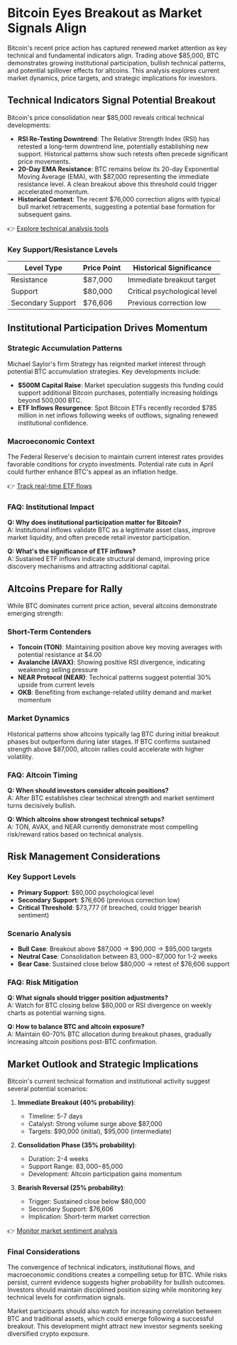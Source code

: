 # Bitcoin Eyes Breakout as Market Signals Align

Bitcoin's recent price action has captured renewed market attention as key technical and fundamental indicators align. Trading above $85,000, BTC demonstrates growing institutional participation, bullish technical patterns, and potential spillover effects for altcoins. This analysis explores current market dynamics, price targets, and strategic implications for investors.

## Technical Indicators Signal Potential Breakout

Bitcoin's price consolidation near $85,000 reveals critical technical developments:

- **RSI Re-Testing Downtrend**: The Relative Strength Index (RSI) has retested a long-term downtrend line, potentially establishing new support. Historical patterns show such retests often precede significant price movements.
- **20-Day EMA Resistance**: BTC remains below its 20-day Exponential Moving Average (EMA), with $87,000 representing the immediate resistance level. A clean breakout above this threshold could trigger accelerated momentum.
- **Historical Context**: The recent $76,000 correction aligns with typical bull market retracements, suggesting a potential base formation for subsequent gains.

👉 [Explore technical analysis tools](https://bit.ly/okx-bonus)

### Key Support/Resistance Levels
| Level Type | Price Point | Historical Significance |
|-----------|-------------|--------------------------|
| Resistance | $87,000     | Immediate breakout target |
| Support    | $80,000     | Critical psychological level |
| Secondary Support | $76,606 | Previous correction low |

## Institutional Participation Drives Momentum

### Strategic Accumulation Patterns
Michael Saylor's firm Strategy has reignited market interest through potential BTC accumulation strategies. Key developments include:

- **$500M Capital Raise**: Market speculation suggests this funding could support additional Bitcoin purchases, potentially increasing holdings beyond 500,000 BTC.
- **ETF Inflows Resurgence**: Spot Bitcoin ETFs recently recorded $785 million in net inflows following weeks of outflows, signaling renewed institutional confidence.

### Macroeconomic Context
The Federal Reserve's decision to maintain current interest rates provides favorable conditions for crypto investments. Potential rate cuts in April could further enhance BTC's appeal as an inflation hedge.

👉 [Track real-time ETF flows](https://bit.ly/okx-bonus)

### FAQ: Institutional Impact
**Q: Why does institutional participation matter for Bitcoin?**  
A: Institutional inflows validate BTC as a legitimate asset class, improve market liquidity, and often precede retail investor participation.

**Q: What's the significance of ETF inflows?**  
A: Sustained ETF inflows indicate structural demand, improving price discovery mechanisms and attracting additional capital.

## Altcoins Prepare for Rally

While BTC dominates current price action, several altcoins demonstrate emerging strength:

### Short-Term Contenders
- **Toncoin (TON)**: Maintaining position above key moving averages with potential resistance at $4.00
- **Avalanche (AVAX)**: Showing positive RSI divergence, indicating weakening selling pressure
- **NEAR Protocol (NEAR)**: Technical patterns suggest potential 30% upside from current levels
- **OKB**: Benefiting from exchange-related utility demand and market momentum

### Market Dynamics
Historical patterns show altcoins typically lag BTC during initial breakout phases but outperform during later stages. If BTC confirms sustained strength above $87,000, altcoin rallies could accelerate with higher volatility.

### FAQ: Altcoin Timing
**Q: When should investors consider altcoin positions?**  
A: After BTC establishes clear technical strength and market sentiment turns decisively bullish.

**Q: Which altcoins show strongest technical setups?**  
A: TON, AVAX, and NEAR currently demonstrate most compelling risk/reward ratios based on technical analysis.

## Risk Management Considerations

### Key Support Levels
- **Primary Support**: $80,000 psychological level
- **Secondary Support**: $76,606 (previous correction low)
- **Critical Threshold**: $73,777 (if breached, could trigger bearish sentiment)

### Scenario Analysis
- **Bull Case**: Breakout above $87,000 → $90,000 → $95,000 targets
- **Neutral Case**: Consolidation between $83,000-$87,000 for 1-2 weeks
- **Bear Case**: Sustained close below $80,000 → retest of $76,606 support

### FAQ: Risk Mitigation
**Q: What signals should trigger position adjustments?**  
A: Watch for BTC closing below $80,000 or RSI divergence on weekly charts as potential warning signs.

**Q: How to balance BTC and altcoin exposure?**  
A: Maintain 60-70% BTC allocation during breakout phases, gradually increasing altcoin positions post-BTC confirmation.

## Market Outlook and Strategic Implications

Bitcoin's current technical formation and institutional activity suggest several potential scenarios:

1. **Immediate Breakout (40% probability)**: 
   - Timeline: 5-7 days
   - Catalyst: Strong volume surge above $87,000
   - Targets: $90,000 (initial), $95,000 (intermediate)

2. **Consolidation Phase (35% probability)**: 
   - Duration: 2-4 weeks
   - Support Range: $83,000-$85,000
   - Development: Altcoin participation gains momentum

3. **Bearish Reversal (25% probability)**: 
   - Trigger: Sustained close below $80,000
   - Secondary Support: $76,606
   - Implication: Short-term market correction

👉 [Monitor market sentiment analysis](https://bit.ly/okx-bonus)

### Final Considerations
The convergence of technical indicators, institutional flows, and macroeconomic conditions creates a compelling setup for BTC. While risks persist, current evidence suggests higher probability for bullish outcomes. Investors should maintain disciplined position sizing while monitoring key technical levels for confirmation signals.

Market participants should also watch for increasing correlation between BTC and traditional assets, which could emerge following a successful breakout. This development might attract new investor segments seeking diversified crypto exposure.